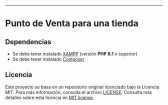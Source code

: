 ------------
# Punto de Venta para una tienda

## Dependencias
- Se debe tener instalado [XAMPP](https://www.apachefriends.org/es/download.html "XAMPP") (versión **PHP** **8.1** o superior)  
- Se debe tener instalado [Composer](https://getcomposer.org/download/ "Composer")

## Licencia
Este proyecto se basa en un repositorio original licenciado bajo la Licencia MIT. Para más información, consulta el archivo [LICENSE](LICENSE).
Consulta más detalles sobre esta licencia en [MIT license](https://opensource.org/licenses/MIT).

